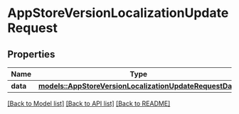 # AppStoreVersionLocalizationUpdateRequest

## Properties

Name | Type | Description | Notes
------------ | ------------- | ------------- | -------------
**data** | [**models::AppStoreVersionLocalizationUpdateRequestData**](AppStoreVersionLocalizationUpdateRequest_data.md) |  | 

[[Back to Model list]](../README.md#documentation-for-models) [[Back to API list]](../README.md#documentation-for-api-endpoints) [[Back to README]](../README.md)


